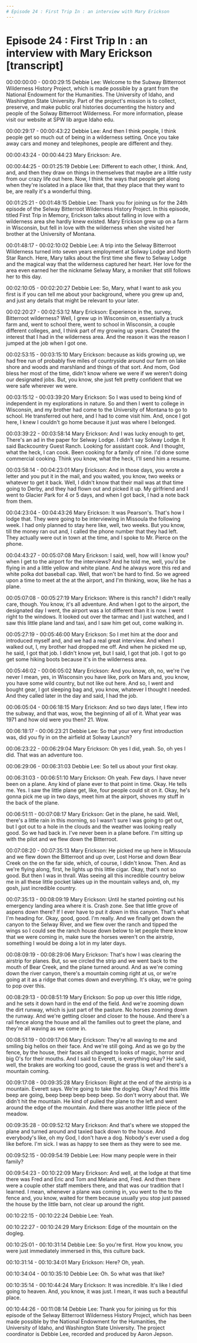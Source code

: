 ```yaml
---
# Episode 24 : First Trip In : an interview with Mary Erickson 
---
```

# Episode 24 : First Trip In : an interview with Mary Erickson [transcript]

00:00:00:00 - 00:00:29:15
Debbie Lee:
Welcome to the Subway Bitterroot Wilderness History Project, which is made possible by a grant from the National Endowment for the Humanities. The University of Idaho, and Washington State University. Part of the project's mission is to collect, preserve, and make public oral histories documenting the history and people of the Solway Bitterroot Wilderness. For more information, please visit our website at SPW lib argue Idaho edu.


00:00:29:17 - 00:00:43:22
Debbie Lee:
And then I think people, I think people get so much out of being in a wilderness setting. Once you take away cars and money and telephones, people are different and they.


00:00:43:24 - 00:00:44:23
Mary Erickson:
Are.


00:00:44:25 - 00:01:25:19
Debbie Lee:
Different to each other, I think. And, and, and then they draw on things in themselves that maybe are a little rusty from our crazy life out here. Now, I think the ways that people get along when they're isolated in a place like that, that they place that they want to be, are really it's a wonderful thing.


00:01:25:21 - 00:01:48:15
Debbie Lee:
Thank you for joining us for the 24th episode of the Selway Bitterroot Wilderness History Project. In this episode, titled First Trip in Memory, Erickson talks about falling in love with a wilderness area she hardly knew existed. Mary Erickson grew up on a farm in Wisconsin, but fell in love with the wilderness when she visited her brother at the University of Montana.


00:01:48:17 - 00:02:10:02
Debbie Lee:
A trip into the Selway Bitterroot Wilderness turned into seven years employment at Solway Lodge and North Star Ranch. Here, Mary talks about the first time she flew to Selway Lodge and the magical way that the wilderness captured her heart. Her love for the area even earned her the nickname Selway Mary, a moniker that still follows her to this day.


00:02:10:05 - 00:02:20:27
Debbie Lee:
So, Mary, what I want to ask you first is if you can tell me about your background, where you grew up and, and just any details that might be relevant to your later.


00:02:20:27 - 00:02:53:12
Mary Erickson:
Experience in the, survey, Bitterroot wilderness? Well, I grew up in Wisconsin on, essentially a truck farm and, went to school there, went to school in Wisconsin, a couple different colleges, and, I think part of my growing up years. Created the interest that I had in the wilderness area. And the reason it was the reason I jumped at the job when I got one.


00:02:53:15 - 00:03:15:10
Mary Erickson:
because as kids growing up, we had free run of probably five miles of countryside around our farm on lake shore and woods and marshland and things of that sort. And mom, God bless her most of the time, didn't know where we were if we weren't doing our designated jobs. But, you know, she just felt pretty confident that we were safe wherever we were.


00:03:15:12 - 00:03:39:20
Mary Erickson:
So I was used to being kind of independent in my explorations in nature. So and then I went to college in Wisconsin, and my brother had come to the University of Montana to go to school. He transferred out here, and I had to come visit him. And, once I got here, I knew I couldn't go home because it just was where I belonged.


00:03:39:22 - 00:03:58:14
Mary Erickson:
And I was lucky enough to get, There's an ad in the paper for Selway Lodge. I didn't say Solway Lodge. It said Backcountry Guest Ranch. Looking for assistant cook. And I thought, what the heck, I can cook. Been cooking for a family of nine. I'd done some commercial cooking. Think you know, what the heck, I'll send him a resume.


00:03:58:14 - 00:04:23:01
Mary Erickson:
And in those days, you wrote a letter and you put it in the mail, and you waited, you know, two weeks or whatever to get it back. Well, I didn't know that their mail was at that time going to Derby, and they had flown out and picked it up. My girlfriend and I went to Glacier Park for 4 or 5 days, and when I got back, I had a note back from them.


00:04:23:04 - 00:04:43:26
Mary Erickson:
It was Pearson's. That's how I lodge that. They were going to be interviewing in Missoula the following week. I had only planned to stay here like, well, two weeks. But you know, till the money ran out and, I called the phone number that they had left. They actually were out in town at the time, and I spoke to Mr. Pierce on the phone.


00:04:43:27 - 00:05:07:08
Mary Erickson:
I said, well, how will I know you? when I get to the airport for the interviews? And he told me, well, you'd be flying in and a little yellow and white plane. And he always wore this red and white polka dot baseball cap. Well, that won't be hard to find. So we agreed upon a time to meet at the at the airport, and I'm thinking, wow, like he has a plane.


00:05:07:08 - 00:05:27:19
Mary Erickson:
Where is this ranch? I didn't really care, though. You know, it's all adventure. And when I got to the airport, the designated day I went, the airport was a lot different than it is now. I went right to the windows. It looked out over the tarmac and I just watched, and I saw this little plane land and taxi, and I saw him get out, come walking in.


00:05:27:19 - 00:05:46:00
Mary Erickson:
So I met him at the door and introduced myself and, and we had a real great interview. And when I walked out, I, my brother had dropped me off. And when he picked me up, he said, I got that job. I didn't know yet, but I said, I got that job. I got to go get some hiking boots because it's in the wilderness area.


00:05:46:02 - 00:06:05:02
Mary Erickson:
And you know, oh, no, we're I've never I mean, yes, in Wisconsin you have like, pork on Mars and, you know, you have some wild country, but not like out here. And so, I went and bought gear, I got sleeping bag and, you know, whatever I thought I needed. And they called later in the day and said, I had the job.


00:06:05:04 - 00:06:18:15
Mary Erickson:
And so two days later, I flew into the subway, and that was, wow, the beginning of all of it. What year was 1971 and how old were you then? 21. Wow.


00:06:18:17 - 00:06:23:21
Debbie Lee:
So that your very first introduction was, did you fly in on the airfield at Solway Launch?


00:06:23:22 - 00:06:29:04
Mary Erickson:
Oh yes I did, yeah. So, oh yes I did. That was an adventure too.


00:06:29:06 - 00:06:31:03
Debbie Lee:
So tell us about your first okay.


00:06:31:03 - 00:06:51:10
Mary Erickson:
Oh yeah. Few days. I have never been on a plane. Any kind of plane ever to that point in time. Okay. He tells me. Yes. I saw the little plane get, like, four people could sit on it. Okay, he's gonna pick me up in two days, meet him at the airport, shoves my stuff in the back of the plane.


00:06:51:11 - 00:07:08:17
Mary Erickson:
Get in the plane, he said. Well, there's a little rain in this morning, so I wasn't sure I was going to get out, but I got out to a hole in the clouds and the weather was looking really good. So we had back in. I've never been in a plane before. I'm sitting up with the pilot and we flew down the Bitterroot.


00:07:08:20 - 00:07:35:13
Mary Erickson:
He picked me up here in Missoula and we flew down the Bitterroot and up over, Lost Horse and down Bear Creek on the on the far side, which, of course, I didn't know. Then. And as we're flying along, first, he lights up this little cigar. Okay, that's not so good. But then I was in thrall. Was seeing all this incredible country below me in all these little pocket lakes up in the mountain valleys and, oh, my gosh, just incredible country.


00:07:35:13 - 00:08:09:19
Mary Erickson:
Until he started pointing out his emergency landing area where it is. Crash zone. See that little grove of aspens down there? If I ever have to put it down in this canyon. That's what I'm heading for. Okay, good, good. I'm really. And we finally get down the canyon to the Selway River, and we flew over the ranch and tipped the wings so I could see the ranch house down below to let people there know that we were coming in, make sure the horses weren't on the airstrip, something I would be doing a lot in my later days.


00:08:09:19 - 00:08:29:06
Mary Erickson:
That's how I was clearing the airstrip for planes. But, so we circled the strip and we went back to the mouth of Bear Creek, and the plane turned around. And as we're coming down the river canyon, there's a mountain coming right at us, or we're going at it as a ridge that comes down and everything. It's okay, we're going to pop over this.


00:08:29:13 - 00:08:51:19
Mary Erickson:
So pop up over this little ridge, and he sets it down hard in the end of the field. And we're zooming down the dirt runway, which is just part of the pasture. No horses zooming down the runway. And we're getting closer and closer to the house. And there's a rail fence along the house and all the families out to greet the plane, and they're all waving as we come in.


00:08:51:19 - 00:09:17:06
Mary Erickson:
They're all waving to me and smiling big hellos on their face. And we're still going. And as we go by the fence, by the house, their faces all changed to looks of magic, horror and big O's for their mouths. And I said to Everett, is everything okay? He said, well, the brakes are working too good, cause the grass is wet and there's a mountain coming.


00:09:17:08 - 00:09:35:28
Mary Erickson:
Right at the end of the airstrip is a mountain. Everett says. We're going to take the dogleg. Okay? And this little beep are going, beep beep beep beep beep. So don't worry about that. We didn't hit the mountain. He kind of pulled the plane to the left and went around the edge of the mountain. And there was another little piece of the meadow.


00:09:35:28 - 00:09:52:12
Mary Erickson:
And that's where we stopped the plane and turned around and taxied back down to the house. And everybody's like, oh my God, I don't have a dog. Nobody's ever used a dog like before. I'm sick. I was as happy to see them as they were to see me.


00:09:52:15 - 00:09:54:19
Debbie Lee:
How many people were in their family?


00:09:54:23 - 00:10:22:09
Mary Erickson:
And well, at the lodge at that time there was Fred and Eric and Tom and Melanie and, Fred. And then there were a couple other staff members there, and that was our tradition that I learned. I mean, whenever a plane was coming in, you went to the to the fence and, you know, waited for them because usually you stop just passed the house by the little barn, not clear up around the right.


00:10:22:15 - 00:10:22:24
Debbie Lee:
Yeah.


00:10:22:27 - 00:10:24:29
Mary Erickson:
Edge of the mountain on the dogleg.


00:10:25:01 - 00:10:31:14
Debbie Lee:
So you're first. How you know, you were just immediately immersed in this, this culture back.


00:10:31:14 - 00:10:34:01
Mary Erickson:
Here? Oh, yeah.


00:10:34:04 - 00:10:35:10
Debbie Lee:
Oh. So what was that like?


00:10:35:14 - 00:10:44:24
Mary Erickson:
It was incredible. It's like I died going to heaven. And, you know, it was just. I mean, it was such a beautiful place.


00:10:44:26 - 00:11:08:14
Debbie Lee:
Thank you for joining us for this episode of the Selway Bitterroot Wilderness History Project, which has been made possible by the National Endowment for the Humanities, the University of Idaho, and Washington State University. The project coordinator is Debbie Lee, recorded and produced by Aaron Jepson.